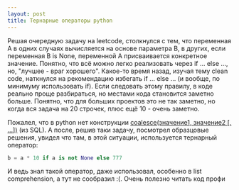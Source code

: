```yaml
---
layout: post
title: Тернарные операторы python
---
```


Решая очередную задачу на leetcode, столкнулся с тем, что переменная A в одних случаях вычисляется на основе параметра B, в других, если переменная B is None, переменной A присваивается конкретное значение. Понятно, что всё можно легко реализовать через if ... else ..., но, "лучшее - враг хорошего". Какое-то время назад, изучая тему clean code, наткнулся на рекомендацию избегать if ... else ... (и вообще, по минимуму использовать if). Если следовать этому правилу, в коде реально проще разбираться, но местами кода становится заметно больше. Понятно, что для больших проектов это не так заметно, но когда вся задача на 20 строчек, плюс ещё 10 - очень заметно. 

Пожалел, что в python нет конструкции [coalesce(значение1, значение2 [, ...])](https://postgrespro.ru/docs/postgresql/14/functions-conditional) (из SQL). А после, решив таки задачу, посмотрел образцовые решения, увидел что там, в этой ситуации, используется тернарный оператор:

```python
b = a * 10 if a is not None else 777
```

И ведь знал такой оператор, даже использовал, особенно в list comprehension, а тут не сообразил :(. Очень полезно читать код профи 
